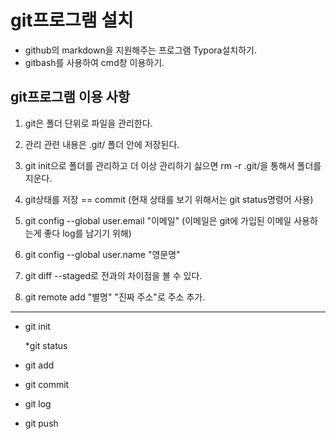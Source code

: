 # git프로그램 설치

- github의 markdown을 지원해주는 프로그램 Typora설치하기.
- gitbash를 사용하여 cmd창 이용하기.



## git프로그램 이용 사항

1. git은 폴더 단위로 파일을 관리한다.

2. 관리 관련 내용은 .git/ 폴더 안에 저장된다.

3. git init으로 폴더를 관리하고 더 이상 관리하기 싫으면 rm -r .git/을 통해서 폴더를 지운다.

4. git상태를 저장 == commit (현재 상태를 보기 위해서는 git status명령어 사용)

5. git config --global user.email "이메일" (이메일은 git에 가입된 이메일 사용하는게 좋다 log를 남기기 위해)

6. git config --global user.name "영문명"

7. git diff --staged로 전과의 차이점을 볼 수 있다.

8. git remote add "별명" "진짜 주소"로 주소 추가.

   

---



- git init

  *git status

- git add
- git commit
- git log
- git push